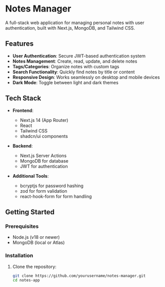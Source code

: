 # Notes Manager

A full-stack web application for managing personal notes with user authentication, built with Next.js, MongoDB, and Tailwind CSS.


## Features

- **User Authentication**: Secure JWT-based authentication system
- **Notes Management**: Create, read, update, and delete notes
- **Tags/Categories**: Organize notes with custom tags
- **Search Functionality**: Quickly find notes by title or content
- **Responsive Design**: Works seamlessly on desktop and mobile devices
- **Dark Mode**: Toggle between light and dark themes

## Tech Stack

- **Frontend**:
  - Next.js 14 (App Router)
  - React
  - Tailwind CSS
  - shadcn/ui components

- **Backend**:
  - Next.js Server Actions
  - MongoDB for database
  - JWT for authentication

- **Additional Tools**:
  - bcryptjs for password hashing
  - zod for form validation
  - react-hook-form for form handling

## Getting Started

### Prerequisites

- Node.js (v18 or newer)
- MongoDB (local or Atlas)

### Installation

1. Clone the repository:
   ```bash
   git clone https://github.com/yourusername/notes-manager.git
   cd notes-app